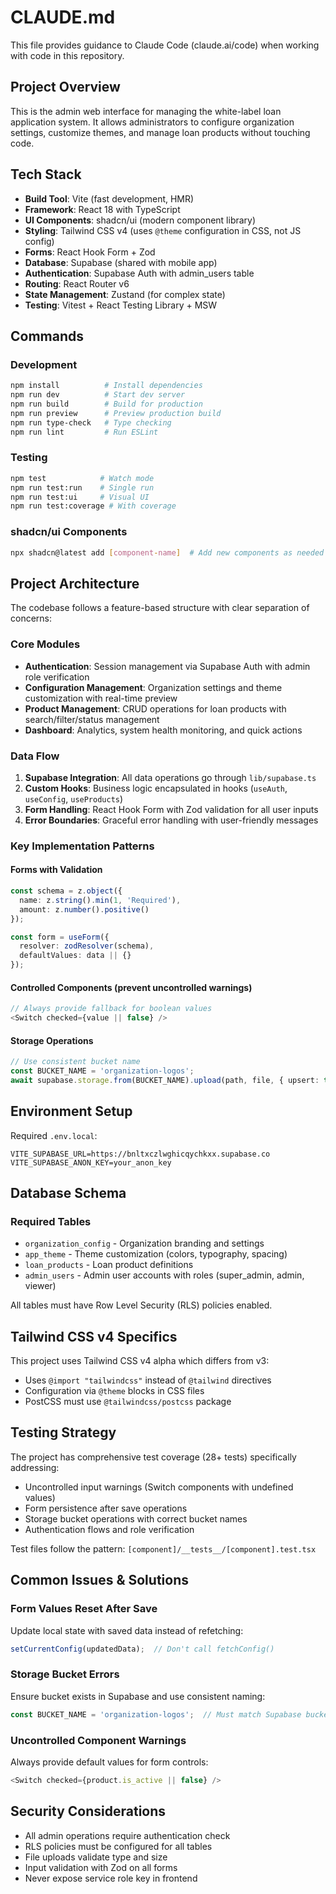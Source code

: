 # CLAUDE.md

This file provides guidance to Claude Code (claude.ai/code) when working with code in this repository.

## Project Overview

This is the admin web interface for managing the white-label loan application system. It allows administrators to configure organization settings, customize themes, and manage loan products without touching code.

## Tech Stack

- **Build Tool**: Vite (fast development, HMR)
- **Framework**: React 18 with TypeScript
- **UI Components**: shadcn/ui (modern component library)
- **Styling**: Tailwind CSS v4 (uses `@theme` configuration in CSS, not JS config)
- **Forms**: React Hook Form + Zod
- **Database**: Supabase (shared with mobile app)
- **Authentication**: Supabase Auth with admin_users table
- **Routing**: React Router v6
- **State Management**: Zustand (for complex state)
- **Testing**: Vitest + React Testing Library + MSW

## Commands

### Development
```bash
npm install          # Install dependencies
npm run dev          # Start dev server
npm run build        # Build for production
npm run preview      # Preview production build
npm run type-check   # Type checking
npm run lint         # Run ESLint
```

### Testing
```bash
npm test            # Watch mode
npm run test:run    # Single run
npm run test:ui     # Visual UI
npm run test:coverage # With coverage
```

### shadcn/ui Components
```bash
npx shadcn@latest add [component-name]  # Add new components as needed
```

## Project Architecture

The codebase follows a feature-based structure with clear separation of concerns:

### Core Modules
- **Authentication**: Session management via Supabase Auth with admin role verification
- **Configuration Management**: Organization settings and theme customization with real-time preview
- **Product Management**: CRUD operations for loan products with search/filter/status management
- **Dashboard**: Analytics, system health monitoring, and quick actions

### Data Flow
1. **Supabase Integration**: All data operations go through `lib/supabase.ts`
2. **Custom Hooks**: Business logic encapsulated in hooks (`useAuth`, `useConfig`, `useProducts`)
3. **Form Handling**: React Hook Form with Zod validation for all user inputs
4. **Error Boundaries**: Graceful error handling with user-friendly messages

### Key Implementation Patterns

#### Forms with Validation
```typescript
const schema = z.object({
  name: z.string().min(1, 'Required'),
  amount: z.number().positive()
});

const form = useForm({
  resolver: zodResolver(schema),
  defaultValues: data || {}
});
```

#### Controlled Components (prevent uncontrolled warnings)
```typescript
// Always provide fallback for boolean values
<Switch checked={value || false} />
```

#### Storage Operations
```typescript
// Use consistent bucket name
const BUCKET_NAME = 'organization-logos';
await supabase.storage.from(BUCKET_NAME).upload(path, file, { upsert: true });
```

## Environment Setup

Required `.env.local`:
```env
VITE_SUPABASE_URL=https://bnltxczlwghicqychkxx.supabase.co
VITE_SUPABASE_ANON_KEY=your_anon_key
```

## Database Schema

### Required Tables
- `organization_config` - Organization branding and settings
- `app_theme` - Theme customization (colors, typography, spacing)
- `loan_products` - Loan product definitions
- `admin_users` - Admin user accounts with roles (super_admin, admin, viewer)

All tables must have Row Level Security (RLS) policies enabled.

## Tailwind CSS v4 Specifics

This project uses Tailwind CSS v4 alpha which differs from v3:
- Uses `@import "tailwindcss"` instead of `@tailwind` directives
- Configuration via `@theme` blocks in CSS files
- PostCSS must use `@tailwindcss/postcss` package

## Testing Strategy

The project has comprehensive test coverage (28+ tests) specifically addressing:
- Uncontrolled input warnings (Switch components with undefined values)
- Form persistence after save operations
- Storage bucket operations with correct bucket names
- Authentication flows and role verification

Test files follow the pattern: `[component]/__tests__/[component].test.tsx`

## Common Issues & Solutions

### Form Values Reset After Save
Update local state with saved data instead of refetching:
```typescript
setCurrentConfig(updatedData);  // Don't call fetchConfig()
```

### Storage Bucket Errors
Ensure bucket exists in Supabase and use consistent naming:
```typescript
const BUCKET_NAME = 'organization-logos';  // Must match Supabase bucket
```

### Uncontrolled Component Warnings
Always provide default values for form controls:
```typescript
<Switch checked={product.is_active || false} />
```

## Security Considerations

- All admin operations require authentication check
- RLS policies must be configured for all tables
- File uploads validate type and size
- Input validation with Zod on all forms
- Never expose service role key in frontend